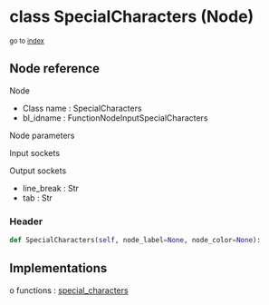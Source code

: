 # class SpecialCharacters (Node)

<sub>go to [index](/docs/index.md)</sub>

## Node reference

Node
 - Class name : SpecialCharacters
 - bl_idname : FunctionNodeInputSpecialCharacters

Node parameters

Input sockets

Output sockets
 - line_break : Str
 - tab : Str

### Header

``` python
def SpecialCharacters(self, node_label=None, node_color=None):
```

## Implementations

o functions : [special_characters](/docs/GeoNodes_classes/GLOBAL.md#special_characters)


